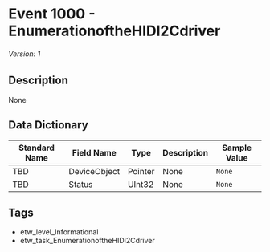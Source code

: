 # Event 1000 - EnumerationoftheHIDI2Cdriver
###### Version: 1

## Description
None

## Data Dictionary
|Standard Name|Field Name|Type|Description|Sample Value|
|---|---|---|---|---|
|TBD|DeviceObject|Pointer|None|`None`|
|TBD|Status|UInt32|None|`None`|

## Tags
* etw_level_Informational
* etw_task_EnumerationoftheHIDI2Cdriver